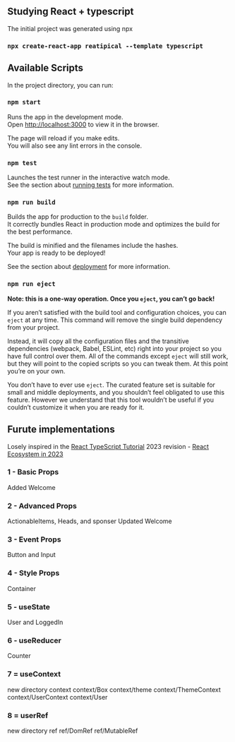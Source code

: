 ## Studying React + typescript

The initial project was generated using npx
### `npx create-react-app reatipical --template typescript`

## Available Scripts

In the project directory, you can run:

### `npm start`

Runs the app in the development mode.\
Open [http://localhost:3000](http://localhost:3000) to view it in the browser.

The page will reload if you make edits.\
You will also see any lint errors in the console.

### `npm test`

Launches the test runner in the interactive watch mode.\
See the section about [running tests](https://facebook.github.io/create-react-app/docs/running-tests) for more information.

### `npm run build`

Builds the app for production to the `build` folder.\
It correctly bundles React in production mode and optimizes the build for the best performance.

The build is minified and the filenames include the hashes.\
Your app is ready to be deployed!

See the section about [deployment](https://facebook.github.io/create-react-app/docs/deployment) for more information.

### `npm run eject`

**Note: this is a one-way operation. Once you `eject`, you can’t go back!**

If you aren’t satisfied with the build tool and configuration choices, you can `eject` at any time. This command will remove the single build dependency from your project.

Instead, it will copy all the configuration files and the transitive dependencies (webpack, Babel, ESLint, etc) right into your project so you have full control over them. All of the commands except `eject` will still work, but they will point to the copied scripts so you can tweak them. At this point you’re on your own.

You don’t have to ever use `eject`. The curated feature set is suitable for small and middle deployments, and you shouldn’t feel obligated to use this feature. However we understand that this tool wouldn’t be useful if you couldn’t customize it when you are ready for it.

## Furute implementations

Losely inspired in the [React TypeScript Tutorial](https://youtu.be/TiSGujM22OI)
2023 revision - [React Ecosystem in 2023](https://www.youtube.com/watch?v=6j9tnGMbm2c)

### 1 - Basic Props
  Added Welcome
### 2 - Advanced Props
  ActionableItems, Heads, and sponser
  Updated Welcome
### 3 - Event Props
  Button and Input
### 4 - Style Props
  Container
### 5 - useState
  User and LoggedIn
### 6 - useReducer
  Counter
### 7 = useContext
  new directory context
  context/Box
  context/theme
  context/ThemeContext
  context/UserContext
  context/User
### 8 = userRef
  new directory ref
  ref/DomRef
  ref/MutableRef